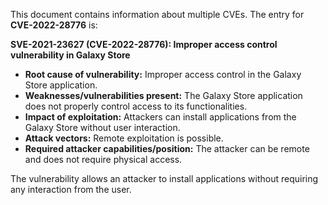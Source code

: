This document contains information about multiple CVEs. The entry for **CVE-2022-28776** is:

**SVE-2021-23627 (CVE-2022-28776): Improper access control vulnerability in Galaxy Store**

*   **Root cause of vulnerability:** Improper access control in the Galaxy Store application.
*   **Weaknesses/vulnerabilities present:** The Galaxy Store application does not properly control access to its functionalities.
*   **Impact of exploitation:** Attackers can install applications from the Galaxy Store without user interaction.
*   **Attack vectors:**  Remote exploitation is possible.
*   **Required attacker capabilities/position:** The attacker can be remote and does not require physical access.

The vulnerability allows an attacker to install applications without requiring any interaction from the user.